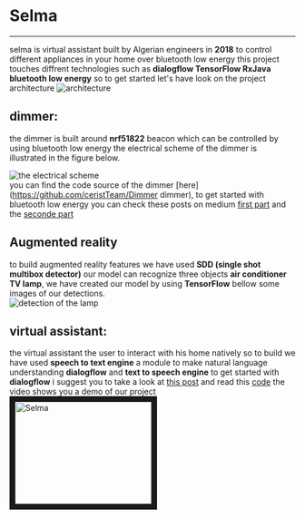 # Selma
---
selma is virtual assistant built by Algerian engineers in **2018** to  control different appliances in your home over bluetooth low energy this project touches  diffrent technologies such as **dialogflow TensorFlow RxJava bluetooth low energy** so to get started let's have look on the project architecture 
![architecture](https://user-images.githubusercontent.com/38364385/47667444-472d3800-dba6-11e8-882f-ee77cc7a142b.jpg)
## dimmer:
the dimmer is built around **nrf51822** beacon which can be controlled by using bluetooth low energy the electrical scheme of the dimmer is illustrated in the figure below.

![the electrical scheme](https://user-images.githubusercontent.com/38364385/47671565-1b16b480-dbb0-11e8-86c4-552f657d7be5.png)
</br>
you can find the code source of the dimmer  [here](https://github.com/ceristTeam/Dimmer dimmer), to get started with bluetooth low energy you can check these  posts on medium [first part](https://medium.com/mindorks/bluetooth-low-energy-3656ac323c4e) and the [seconde part](https://medium.com/mindorks/bluetooth-low-energy-on-raspberry-second-part-516b5e8ad7c2)

## Augmented reality
to build augmented reality features we have used **SDD (single shot multibox detector)** our model can recognize three objects **air conditioner TV lamp**, we have created our model by using **TensorFlow** bellow some images of our detections.</br>
![detection of the lamp ](https://user-images.githubusercontent.com/38364385/47671463-d3902880-dbaf-11e8-9ab8-576ecbd5ceec.png)

## virtual assistant:
the virtual assistant the user to interact with his home natively so to build we have used **speech to text engine** a module to make natural language understanding **dialogflow** and **text to speech engine** to get started with **dialogflow** i suggest you to take a look at [this post](https://medium.com/mindorks/dialogflow-within-android-c3771d15db84) and read this [code](https://github.com/ceristTeam/virtualAssistant)
the video shows you a demo of our project 
<a href="https://youtu.be/OcIIHPfzdMU=YOUTUBE_VIDEO_ID_HERE
" target="_blank"><img src="http://img.youtube.com/vi/YOUTUBE_VIDEO_ID_HERE/0.jpg" 
alt="Selma" width="240" height="180" border="10" /></a>

